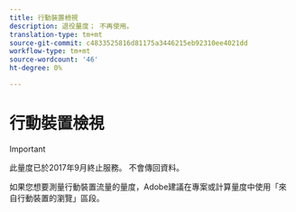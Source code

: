 ```yaml
---
title: 行動裝置檢視
description: 退役量度； 不再使用。
translation-type: tm+mt
source-git-commit: c4833525816d81175a3446215eb92310ee4021dd
workflow-type: tm+mt
source-wordcount: '46'
ht-degree: 0%

---
```



# 行動裝置檢視

>[!IMPORTANT]
>
>此量度已於2017年9月終止服務。 不會傳回資料。

如果您想要測量行動裝置流量的量度，Adobe建議在專案或計算量度中使用「來自行動裝置的瀏覽」區段。
